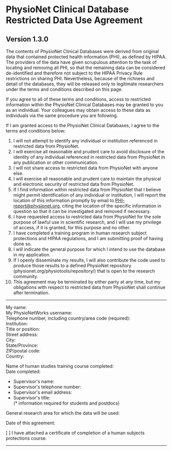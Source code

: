 # PhysioNet Clinical Database Restricted Data Use Agreement

## Version 1.3.0

The contents of PhysioNet Clinical Databases were derived from original data that contained protected health information (PHI), as defined by HIPAA. The providers of the data have given scrupulous attention to the task of locating and removing all PHI, so that the remaining data can be considered de-identified and therefore not subject to the HIPAA Privacy Rule restrictions on sharing PHI. Nevertheless, because of the richness and detail of the databases, they will be released only to legitimate researchers under the terms and conditions described on this page.

If you agree to all of these terms and conditions, access to restricted information within the PhysioNet Clinical Databases may be granted to you as an individual. Your colleagues may obtain access to these data as individuals via the same procedure you are following.

If I am granted access to the PhysioNet Clinical Databases, I agree to the terms and conditions below:

1. I will not attempt to identify any individual or institution referenced in restricted data from PhysioNet.  
2. I will exercise all reasonable and prudent care to avoid disclosure of the identity of any individual referenced in restricted data from PhysioNet in any publication or other communication.  
3. I will not share access to restricted data from PhysioNet with anyone else. 
4. I will exercise all reasonable and prudent care to maintain the physical and electronic security of restricted data from PhysioNet.  
5. If I find information within restricted data from PhysioNet that I believe might permit identification of any individual or institution, I will report the location of this information promptly by email to PHI-report@physionet.org, citing the location of the specific information in question so that it can be investigated and removed if necessary.  
6. I have requested access to restricted data from PhysioNet for the sole purpose of lawful use in scientific research, and I will use my privilege of access, if it is granted, for this purpose and no other.  
7. I have completed a training program in human research subject protections and HIPAA regulations, and I am submitting proof of having done so.  
8. I will indicate the general purpose for which I intend to use the database in my application.  
9. If I openly disseminate my results, I will also contribute the code used to produce those results to a defined PhysioNet repository (physionet.org/physiotools/repository/) that is open to the research community.  
10. This agreement may be terminated by either party at any time, but my obligations with respect to restricted data from PhysioNet shall continue after termination.  
  
---  

My name:  
My PhysioNetWorks username:  
Telephone number, including country/area code (required):  
Institution:  
Title or position:  
Street address:  
City:  
State/Province:  
ZIP/postal code:  
Country:  
  
Name of human studies training course completed:  
Date completed:  
  
* Supervisor's name:   
* Supervisor's telephone number:  
* Supervisor's email address:  
* Supervisor's title:  
(* information required for students and postdocs)   
  
General research area for which the data will be used:   
  
Date of this agreement:   
  
[ ] I have attached a certificate of completion of a human subjects
protections course. 

---    
